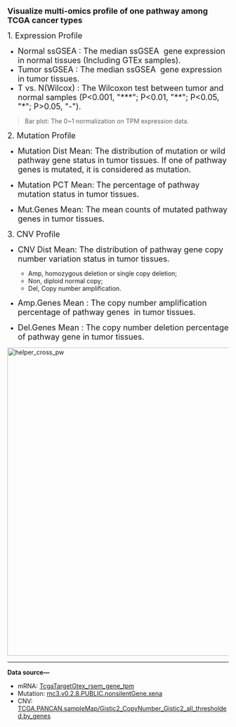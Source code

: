 <font size="4">**Visualize multi-omics profile of one pathway among TCGA cancer types** </font>

<font size="4">1. Expression Profile</font>

- <font size="4">Normal ssGSEA : The median ssGSEA  gene expression in normal tissues (Including GTEx samples).</font>
- <font size="4">Tumor ssGSEA :  The median ssGSEA  gene expression in tumor tissues.</font>
- <font size="4">T vs. N(Wilcox) : The Wilcoxon test between tumor and normal samples (P<0.001, "\*\*\*";  P<0.01, "\*\*";  P<0.05, "\*";  P>0.05, "-").</font>

> Bar plot: The 0~1 normalization on TPM expression data.



<font size="4">2. Mutation Profile</font>

- <font size="4">Mutation Dist Mean:  The distribution of mutation or wild pathway gene status in tumor tissues. If one of pathway genes is mutated, it is considered as mutation. </font>

- <font size="4">Mutation PCT Mean:  The percentage of pathway mutation status in tumor tissues.</font>

- <font size="4">Mut.Genes Mean:  The mean counts of mutated pathway genes in tumor tissues.</font>



<font size="4">3. CNV Profile</font>

- <font size="4">CNV Dist Mean: The distribution of pathway gene copy number variation status in tumor tissues.</font>
  - Amp, homozygous deletion or single copy deletion; 
  - Non, diploid normal copy; 
  - Del, Copy number amplification.


- <font size="4">Amp.Genes Mean : The copy number amplification percentage of pathway genes  in tumor tissues.</font>
- <font size="4">Del.Genes Mean : The copy number deletion percentage of pathway gene in tumor tissues.</font>



<img src="https://ucscxenashiny-1301043367.cos.ap-shanghai.myqcloud.com/Shiny-figures/helper_cross_pw.png" alt="helper_cross_pw"  width="700"/>



---

**Data source—**

- mRNA: [TcgaTargetGtex_rsem_gene_tpm](https://xenabrowser.net/datapages/?dataset=TcgaTargetGtex_rsem_gene_tpm&host=https://toil.xenahubs.net)
- Mutation: [mc3.v0.2.8.PUBLIC.nonsilentGene.xena](https://xenabrowser.net/datapages/?dataset=mc3.v0.2.8.PUBLIC.nonsilentGene.xena&host=https://pancanatlas.xenahubs.net)
- CNV: [TCGA.PANCAN.sampleMap/Gistic2_CopyNumber_Gistic2_all_thresholded.by_genes](https://xenabrowser.net/datapages/?dataset=TCGA.PANCAN.sampleMap/Gistic2_CopyNumber_Gistic2_all_thresholded.by_genes&host=https://tcga.xenahubs.net)



